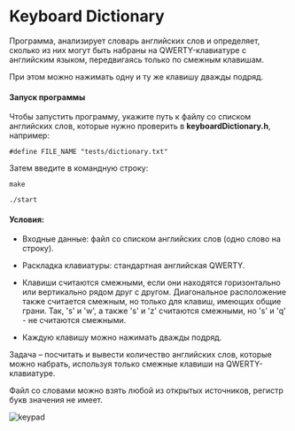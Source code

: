 # Keyboard Dictionary

Программа, анализирует словарь английских слов и определяет, сколько из них могут быть набраны на QWERTY-клавиатуре с английским языком, передвигаясь только по смежным клавишам.

При этом можно нажимать одну и ту же клавишу дважды подряд.

#### Запуск программы ####
Чтобы запустить программу, укажите путь к файлу со списком английских слов, которые нужно проверить в <b>keyboardDictionary.h</b>, например:

``` #define FILE_NAME "tests/dictionary.txt" ```

Затем введите в командную строку:

```make```

```./start```
 

#### Условия: ####

* Входные данные: файл со списком английских слов (одно слово на строку).

* Раскладка клавиатуры: стандартная английская QWERTY.

* Клавиши считаются смежными, если они находятся горизонтально или вертикально рядом друг с другом.
Диагональное расположение также считается смежным, но только для клавиш, имеющих общие грани. Так, 's' и 'w', а также 's' и 'z' считаются смежными, но 's' и 'q' - не считаются смежными.

* Каждую клавишу можно нажимать дважды подряд.

 
Задача – посчитать и вывести количество английских слов, которые можно набрать, используя только смежные клавиши на QWERTY-клавиатуре.
 

Файл со словами можно взять любой из открытых источников, регистр букв значения не имеет.

![keypad](img/keypad.png)
